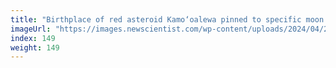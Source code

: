 ```yaml
---
title: "Birthplace of red asteroid Kamo‘oalewa pinned to specific moon crater"
imageUrl: "https://images.newscientist.com/wp-content/uploads/2024/04/25121717/SEI_201250531.jpg?width=788"
index: 149
weight: 149
---
```

